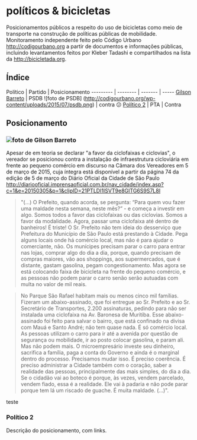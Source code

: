 # políticos & bicicletas

Posicionamentos públicos a respeito do uso de bicicletas como meio de transporte na construção de políticas públicas de mobilidade. Monitoramento independente feito pelo Código Urbano http://codigourbano.org a partir de documentos e informações públicas, incluindo levantamentos feitos por Kleber Tadashi e compartilhados na lista da http://bicicletada.org. 


## Índice

Político  | Partido | Posicionamento 
--------- | -------- | ------- | -----
<a href="#Gilson_Barreto">Gilson Barreto</a> | PSDB ![foto de PSDB]  (http://codigourbano.org/wp-content/uploads/2015/07/psdb.png) | contra :confused:
[Político 2](#político-2)  | PTA | Contra

## Posicionamento

### ![foto de Gilson Barreto](http://codigourbano.org/wp-content/uploads/2015/07/gilson-barreto1.jpg) 
<a name="Gilson_Barreto"></a> 
Apesar de em teoria se declarar "a favor da ciclofaixas e ciclovias", o vereador se posicionou contra a instalação de infraestrutura cicloviária em frente ao pequeno comércio em discurso na Câmara dos Vereadores em 5 de março de 2015, cuja íntegra está disponível a partir da página 74 da edição de 5 de março do Diário Oficial da Cidade de São Paulo http://diariooficial.imprensaoficial.com.br/nav_cidade/index.asp?c=1&e=20150305&p=1&clipID=21PTLDI1ISVT9e8GITG6S9S7L8I

> "(...) O Prefeito, quando acorda, se pergunta: “Para quem vou fazer uma maldade nesta semana, neste mês?” - e começa a investir em algo. Somos todos a favor das ciclofaixas ou das ciclovias. Somos a favor da modalidade. Agora, passar uma ciclofaixa até dentro de banheiros! É triste! O Sr. Prefeito não tem ideia do desserviço que Prefeitura do Município de São Paulo está prestando à Cidade. Pega alguns locais onde há comércio local, mas não é para ajudar o comerciante, não. Os munícipes precisam parar o carro para entrar nas lojas, comprar algo do dia a dia, porque, quando precisam de compras maiores, vão aos shoppings, aos supermercados, que é distante, gastam gasolina, pegam congestionamento. Mas agora se está colocando faixa de bicicleta na frente do pequeno comércio, e as pessoas não podem parar o carro senão serão autuadas com multa no valor de mil reais. 

> No Parque São Rafael habitam mais ou menos cinco mil famílias. Fizeram um abaixo-assinado, que foi entregue ao Sr. Prefeito e ao Sr. Secretário de Transportes, 2.200 assinaturas, pedindo para não ser instalada uma ciclofaixa na Av. Baronesa de Muritiba. Esse abaixo-assinado foi feito para salvar o bairro, que está confinado na divisa com Mauá e Santo André; não tem quase nada. É só comércio local. As pessoas utilizam o carro para ir até a avenida por questão de segurança ou mobilidade, ir ao posto colocar gasolina, e param ali. Mas não podem mais. O microempresário investe seu dinheiro, sacrifica a família, paga a conta do Governo e ainda é o marginal dentro do processo. Precisamos mudar isso. É preciso coerência. É preciso administrar a Cidade também com o coração, saber a realidade das pessoas, principalmente das mais simples, do dia a dia. Se o cidadão vai ao boteco é porque, às vezes, vendem parcelado, vendem fiado, essa é a realidade. Ele vai à padaria e não pode parar porque tem lá um riscado de guache. É muita maldade. (...)".

<a name="teste">teste</a>


### Político 2

Descrição do posicionamento, com links.
